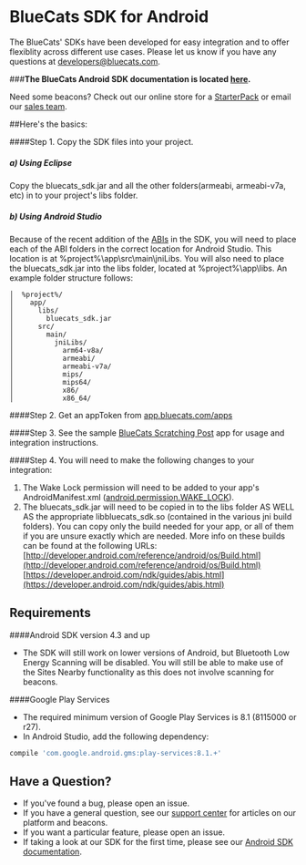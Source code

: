BlueCats SDK for Android
====================

The BlueCats' SDKs have been developed for easy integration and to offer flexiblity across different use cases.  Please let us know if you have any questions at developers@bluecats.com.

###**The BlueCats Android SDK documentation is located [here](https://github.com/bluecats/bluecats-android-sdk/wiki).**

Need some beacons? Check out our online store for a [StarterPack](http://store.bluecats.com/collections/featured-products/products/bluecats-starterpack-with-usb) or email our [sales team](mailto:sales@bluecats.com).

##Here's the basics:

####Step 1. 
Copy the SDK files into your project.
##### a) Using Eclipse
Copy the bluecats_sdk.jar and all the other folders(armeabi, armeabi-v7a, etc) in to your project's libs folder.
##### b) Using Android Studio
Because of the recent addition of the [ABIs](https://developer.android.com/ndk/guides/abis.html) in the SDK, you will need to place each of the ABI folders in the correct location for Android Studio. This location is at %project%\app\src\main\jniLibs\. You will also need to place the bluecats_sdk.jar into the libs folder, located at %project%\app\libs\. An example folder structure follows:

    │  %project%/  
    │    app/  
    │      libs/  
    │        bluecats_sdk.jar  
    │      src/  
    │        main/  
    │          jniLibs/  
    │            arm64-v8a/  
    │            armeabi/  
    │            armeabi-v7a/  
    │            mips/  
    │            mips64/  
    │            x86/  
    │            x86_64/

####Step 2. 
Get an appToken from [app.bluecats.com/apps](http://app.bluecats.com/apps)

####Step 3.
See the sample [BlueCats Scratching Post](https://github.com/bluecats/bluecats-scratchingpost-android) app for usage and integration instructions.

####Step 4.
You will need to make the following changes to your integration:

1. The Wake Lock permission will need to be added to your app's AndroidManifest.xml ([android.permission.WAKE_LOCK](http://developer.android.com/reference/android/Manifest.permission.html#WAKE_LOCK)).
2. The bluecats_sdk.jar will need to be copied in to the libs folder AS WELL AS the appropriate libbluecats_sdk.so (contained in the various jni build folders). You can copy only the build needed for your app, or all of them if you are unsure exactly which are needed. More info on these builds can be found at the following URLs:  
[http://developer.android.com/reference/android/os/Build.html](http://developer.android.com/reference/android/os/Build.html)  
[https://developer.android.com/ndk/guides/abis.html](https://developer.android.com/ndk/guides/abis.html)

## Requirements

####Android SDK version 4.3 and up  
- The SDK will still work on lower versions of Android, but Bluetooth Low Energy Scanning will be disabled. You will still be able to make use of the Sites Nearby functionality as this does not involve scanning for beacons.  

####Google Play Services
- The required minimum version of Google Play Services is 8.1 (8115000 or r27).
- In Android Studio, add the following dependency:
``` gradle
compile 'com.google.android.gms:play-services:8.1.+'
```

## Have a Question?

* If you've found a bug, please open an issue.
* If you have a general question, see our [support center](support.bluecats.com) for articles on our platform and beacons.
* If you want a particular feature, please open an issue.
* If taking a look at our SDK for the first time, please see our [Android SDK documentation](https://github.com/bluecats/bluecats-android-sdk/wiki).
